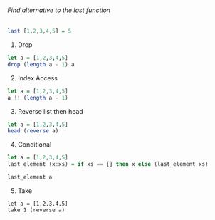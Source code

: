 ###### Find alternative to the *last* function
```Haskell
last [1,2,3,4,5] = 5
```


1. Drop
```Haskell
let a = [1,2,3,4,5]
drop (length a - 1) a
```

2. Index Access
```Haskell
let a = [1,2,3,4,5]
a !! (length a - 1)
```
3. Reverse list then head

```Haskell
let a = [1,2,3,4,5]
head (reverse a)
```
4. Conditional

```Haskell
let a = [1,2,3,4,5]
last_element (x:xs) = if xs == [] then x else (last_element xs)

last_element a
```
5. Take
```
let a = [1,2,3,4,5]
take 1 (reverse a)
```
